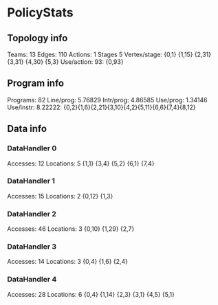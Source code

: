 # PolicyStats
## Topology info
Teams:		13
Edges:		110
Actions:	1
Stages		5
Vertex/stage:	{0,1} {1,15} {2,31} {3,31} {4,30} {5,3} 
Use/action:	93: {0,93} 

## Program info
Programs:	82
Line/prog:	5.76829
Intr/prog:	4.86585
Use/prog:	1.34146
Use/instr:	8.22222: {0,2}{1,6}{2,21}{3,10}{4,2}{5,11}{6,6}{7,4}{8,12}

## Data info

### DataHandler 0
Accesses:	12
Locations:	5
{1,1} {3,4} {5,2} {6,1} {7,4} 

### DataHandler 1
Accesses:	15
Locations:	2
{0,12} {1,3} 

### DataHandler 2
Accesses:	46
Locations:	3
{0,10} {1,29} {2,7} 

### DataHandler 3
Accesses:	14
Locations:	3
{0,4} {1,6} {2,4} 

### DataHandler 4
Accesses:	28
Locations:	6
{0,4} {1,14} {2,3} {3,1} {4,5} {5,1} 